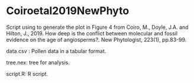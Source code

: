 # Coiroetal2019NewPhyto
Script using to generate the plot in Figure 4 from Coiro, M., Doyle, J.A. and Hilton, J., 2019. How deep is the conflict between molecular and fossil evidence on the age of angiosperms?. New Phytologist, 223(1), pp.83-99.


data.csv : Pollen data in a tabular format.

tree.nex: tree for analysis.

script.R: R script.

